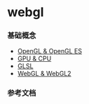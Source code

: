 # webgl

### 基础概念

- [OpenGL & OpenGL ES](./docs/opengl-opengles.md)
- [GPU & CPU](./docs/gpu-cpu.md)
- [GLSL](./docs/glsl.md)
- [WebGL & WebGL2](./docs/webgl-webgl2.md)



### 参考文档